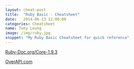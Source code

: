 ```yaml
---
layout: cheat-post
title:  "Ruby Basic - Cheatsheet"
date:   2014-06-13 12:00:00
categories: Cheatsheet
name: Tony Leung
image: /img/ruby.jpg 
snippet: "My Ruby Basic Cheatsheet for quick reference"
---
```

[Ruby-Doc.org/Core-1.9.3](http://www.ruby-doc.org/core-1.9.3/)

[OverAPI.com](http://overapi.com/ruby/)
